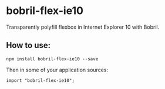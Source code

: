 bobril-flex-ie10
================

Transparently polyfill flexbox in Internet Explorer 10 with Bobril.

How to use:
-----------

```
npm install bobril-flex-ie10 --save
```

Then in some of your application sources:

```
import "bobril-flex-ie10";
```
